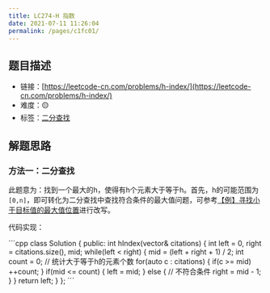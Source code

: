 ```yaml
---
title: LC274-H 指数
date: 2021-07-11 11:26:04
permalink: /pages/c1fc01/
---
```


## 题目描述

- 链接：[https://leetcode-cn.com/problems/h-index/](https://leetcode-cn.com/problems/h-index/)
- 难度：🟡
- 标签：[二分查找](/pages/34f617/)

## 解题思路
### 方法一：二分查找
此题意为：找到一个最大的h，使得有h个元素大于等于h。首先，h的可能范围为`[0,n]`，即可转化为二分查找中查找符合条件的最大值问题，可参考[【例】寻找小于目标值的最大值位置](/pages/34f617/#【例】寻找小于目标值的最大值位置)进行改写。

代码实现：

<code-group>
<code-block title="C++" active>
```cpp
class Solution {
public:
    int hIndex(vector<int>& citations) {
        int left = 0, right = citations.size(), mid;
        while(left < right) {
            mid = (left + right + 1) / 2;
            int count = 0;  // 统计大于等于h的元素个数
            for(auto c : citations) {
                if(c >= mid) ++count;
            }
            if(mid <= count) {
                left = mid;
            } else {  // 不符合条件
                right = mid - 1;
            }
        }
        return left;
    }
};
```
</code-block>
</code-group>
